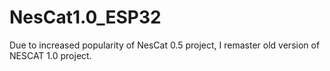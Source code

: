 # NesCat1.0_ESP32
Due to increased popularity of NesCat 0.5 project, I remaster old version of NESCAT 1.0 project.
